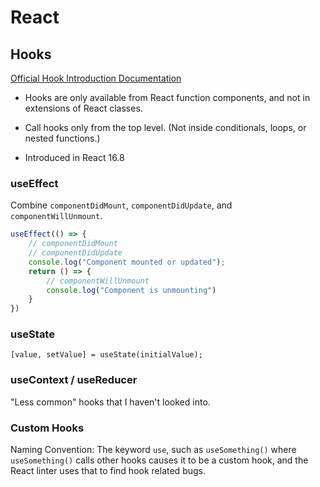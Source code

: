# React

## Hooks

[Official Hook Introduction Documentation](https://reactjs.org/docs/hooks-intro.html)

* Hooks are only available from React function components, and not in extensions of React classes.

* Call hooks only from the top level. (Not inside conditionals, loops, or nested functions.)

* Introduced in React 16.8


### useEffect

Combine `componentDidMount`, `componentDidUpdate`, and `componentWillUnmount`.

``` js
useEffect(() => {
    // componentDidMount
    // componentDidUpdate
    console.log("Component mounted or updated");
    return () => {
        // componentWillUnmount
        console.log("Component is unmounting")
    }
})
```

### useState

`[value, setValue] = useState(initialValue);`

### useContext / useReducer

"Less common" hooks that I haven't looked into.

### Custom Hooks

Naming Convention: The keyword `use`, such as `useSomething()` where `useSomething()` calls other hooks causes it to be a custom hook, and the React linter uses that to find hook related bugs.